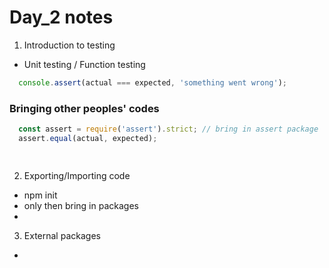 # Day_2 notes
1. Introduction to testing
  -  Unit testing / Function testing
```JavaScript 
  console.assert(actual === expected, 'something went wrong');
```
  ### Bringing other peoples' codes
```JavaScript
  const assert = require('assert').strict; // bring in assert package
  assert.equal(actual, expected);
```
```JavaScript
  
```
2. Exporting/Importing code
  - npm init 
  - only then bring in packages
  - 
3. External packages
- 

